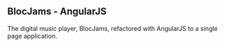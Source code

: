 ## BlocJams - AngularJS
The digital music player, BlocJams, refactored with AngularJS to a single page application.